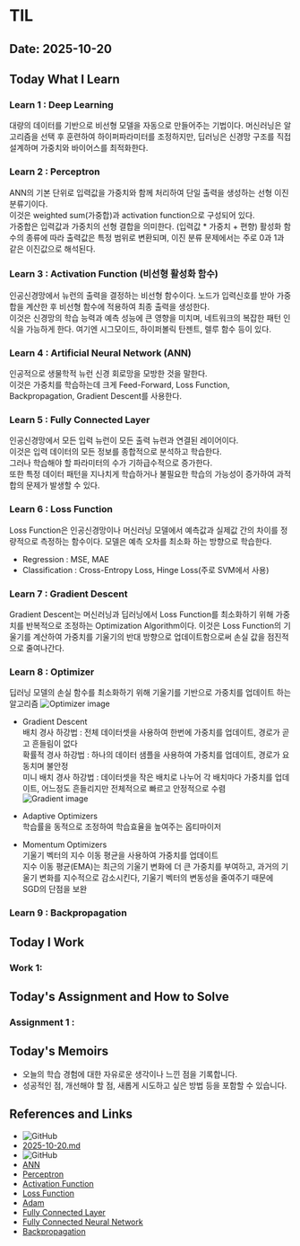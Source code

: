 # TIL

## Date: 2025-10-20

## Today What I Learn
### Learn 1 : Deep Learning
대량의 데이터를 기반으로 비선형 모델을 자동으로 만들어주는 기법이다.
머신러닝은 알고리즘을 선택 후 훈련하여 하이퍼파라미터를 조정하지만, 딥러닝은 신경망 구조를 직접 설계하며 가중치와 바이어스를 최적화한다.
### Learn 2 : Perceptron
ANN의 기본 단위로 입력값을 가중치와 함께 처리하여 단일 출력을 생성하는 선형 이진 분류기이다.  
이것은 weighted sum(가중합)과 activation function으로 구성되어 있다.  
가중합은 입력값과 가중치의 선형 결합을 의미한다. (입력값 * 가중치 + 편향)
활성화 함수의 종류에 따라 출력값은 특정 범위로 변환되며, 이진 분류 문제에서는 주로 0과 1과 같은 이진값으로 해석된다.

### Learn 3 : Activation Function (비선형 활성화 함수)
인공신경망에서 뉴런의 출력을 결정하는 비선형 함수이다. 노드가 입력신호를 받아 가중합을 계산한 후 비선형 함수에 적용하여 최종 출력을 생성한다.  
이것은 신경망의 학습 능력과 예측 성능에 큰 영향을 미치며, 네트워크의 복잡한 패턴 인식을 가능하게 한다.
여기엔 시그모이드, 하이퍼볼릭 탄젠트, 렐루 함수 등이 있다.

### Learn 4 : Artificial Neural Network (ANN)
인공적으로 생물학적 뉴런 신경 회로망을 모방한 것을 말한다.  
이것은 가중치를 학습하는데 크게 Feed-Forward, Loss Function, Backpropagation, Gradient Descent를 사용한다.
### Learn 5 : Fully Connected Layer
인공신경망에서 모든 입력 뉴런이 모든 출력 뉴련과 연결된 레이어이다.  
이것은 입력 데이터의 모든 정보를 종합적으로 분석하고 학습한다.  
그러나 학습해야 할 파라미터의 수가 기하급수적으로 증가한다.  
또한 특정 데이터 패턴을 지나치게 학습하거나 불필요한 학습의 가능성이 증가하여 과적합의 문제가 발생할 수 있다.
### Learn 6 : Loss Function
Loss Function은 인공신경망이나 머신러닝 모델에서 예측값과 실제값 간의 차이를 정량적으로 측정하는 함수이다. 모델은 예측 오차를 최소화 하는 방향으로 학습한다.  
- Regression : MSE, MAE
- Classification : Cross-Entropy Loss, Hinge Loss(주로 SVM에서 사용)

### Learn 7 : Gradient Descent
Gradient Descent는 머신러닝과 딥러닝에서 Loss Function를 최소화하기 위해 가중치를 반복적으로 조정하는 Optimization Algorithm이다. 이것은 Loss Function의 기울기를 계산하여 가중치를 기울기의 반대 방향으로 업데이트함으로써 손실 값을 점진적으로 줄여나간다.

### Learn 8 : Optimizer
딥러닝 모델의 손실 함수를 최소화하기 위해 기울기를 기반으로 가중치를 업데이트 하는 알고리즘
![Optimizer image](https://velog.velcdn.com/images/swoo64/post/7609f940-3176-43fe-a6f9-488ecc878ced/image.png)
- Gradient Descent  
배치 경사 하강법 : 전체 데이터셋을 사용하여 한번에 가중치를 업데이트, 경로가 곧고 흔들림이 없다  
확률적 경사 하강법 : 하나의 데이터 샘플을 사용하여 가중치를 업데이트, 경로가 요동치며 불안정  
미니 배치 경사 하강법 : 데이터셋을 작은 배치로 나누어 각 배치마다 가중치를 업데이트, 어느정도 흔들리지만 전체적으로 빠르고 안정적으로 수렴  
![Gradient image](https://velog.velcdn.com/images/swoo64/post/f2b2586a-01c6-490b-aaea-0ae7c333cfa7/image.png)
  
- Adaptive Optimizers  
학습률을 동적으로 조정하여 학습효율을 높여주는 옵티마이저  

- Momentum Optimizers  
기울기 벡터의 지수 이동 평균을 사용하여 가중치를 업데이트  
지수 이동 평균(EMA)는 최근의 기울기 변화에 더 큰 가중치를 부여하고, 과거의 기울기 변화를 지수적으로 감소시킨다, 기울기 벡터의 변동성을 줄여주기 때문에 SGD의 단점을 보완

### Learn 9 : Backpropagation


## Today I Work
### Work 1:


## Today's Assignment and How to Solve
### Assignment 1 :

## Today's Memoirs
- 오늘의 학습 경험에 대한 자유로운 생각이나 느낀 점을 기록합니다.
- 성공적인 점, 개선해야 할 점, 새롭게 시도하고 싶은 방법 등을 포함할 수 있습니다.

## References and Links
- ![GitHub](https://img.shields.io/badge/GitHub-181717?style=for-the-badge&logo=GitHub&logoColor=white) 
- [2025-10-20.md](https://github.com/100-hours-a-week/max-til/blob/main/Oct/2025-10-20.md) 
- ![GitHub](https://img.shields.io/badge/googlecolab-F9AB00?style=for-the-badge&logo=googlecolab&logoColor=white) 
- [ANN](https://drive.google.com/file/d/1g9nIqC4rvmIUKkGX8oUIYdIjAG90og7B/view?usp=sharing) 
- [Perceptron](https://drive.google.com/file/d/1EOaSjccjEiqiR5GqfdGDnxUML6AmrlUv/view?usp=sharing) 
- [Activation Function](https://drive.google.com/file/d/1id0B5z3G9iixj9Dxb-uEEdY5Lsh-M0m1/view?usp=sharing) 
- [Loss Function](https://drive.google.com/file/d/1WSWldfa4R9f0xxSgjcJpi4M1eI8bNJ3O/view?usp=sharing) 
- [Adam](https://drive.google.com/file/d/1OMaLkh9yDtoGbd6zyLJtqaCtijzvWrYh/view?usp=sharing) 
- [Fully Connected Layer](https://drive.google.com/file/d/1cBsAC3ZZJxTHDF207GGxbyly25XIRy1w/view?usp=sharing) 
- [Fully Connected Neural Network](https://drive.google.com/file/d/1hllAqhFi79Su4P7kzkS3bB1I_OUvWAJg/view?usp=sharing) 
- [Backpropagation](https://drive.google.com/file/d/1G-9wErTQrldZI5fUnb-SRBXb7l7ocgam/view?usp=sharing) 

